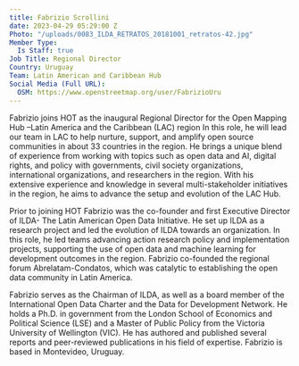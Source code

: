 ```yaml
---
title: Fabrizio Scrollini
date: 2023-04-29 05:29:00 Z
Photo: "/uploads/0083_ILDA_RETRATOS_20181001_retratos-42.jpg"
Member Type:
  Is Staff: true
Job Title: Regional Director
Country: Uruguay
Team: Latin American and Caribbean Hub
Social Media (Full URL):
  OSM: https://www.openstreetmap.org/user/FabrizioUru
---
```


Fabrizio joins HOT as the inaugural Regional Director for the Open Mapping Hub –Latin America and the Caribbean (LAC) region In this role, he will lead our team in LAC to help nurture, support, and amplify open source communities in about 33 countries in the region. He brings a unique blend of experience from working with topics such as open data and AI, digital rights, and policy with governments, civil society organizations, international organizations, and researchers in the region. With his extensive experience and knowledge in several multi-stakeholder initiatives in the region, he aims to advance the setup and evolution of the LAC Hub.

Prior to joining HOT Fabrizio was the co-founder and first Executive Director of ILDA- The Latin American Open Data Initiative. He set up ILDA as a research project and led the evolution of ILDA towards an organization. In this role, he led teams advancing action research policy and implementation projects, supporting the use of open data and machine learning for development outcomes in the region. Fabrizio co-founded the regional forum Abrelatam-Condatos, which was catalytic to establishing the open data community in Latin America.

Fabrizio serves as the Chairman of ILDA, as well as a board member of the International Open Data Charter and the Data for Development Network. He holds a Ph.D. in government from the London School of Economics and Political Science (LSE) and a Master of Public Policy from the Victoria University of Wellington (VIC). He has authored and published several reports and peer-reviewed publications in his field of expertise. Fabrizio is based in Montevideo, Uruguay.